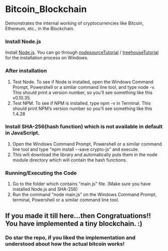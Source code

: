 # Bitcoin_Blockchain
Demonstrates the internal working of cryptocurrencies like Bitcoin, Ethereum, etc., in the Blockchain.

### Install Node.js

Install [Node.js](https://nodejs.org/). You can go through [nodesourceTutorial](http://nodesource.com/blog/installing-nodejs-tutorial-windows/) / [treehouseTutorial](http://blog.teamtreehouse.com/install-node-js-npm-windows) for the installation process on Windows.


### After installation

1) Test Node. To see if Node is installed, open the Windows Command Prompt, Powershell or a similar command line tool, and type node -v. This should print a version number, so you’ll see something like this v0.10.35.
2) Test NPM. To see if NPM is installed, type npm -v in Terminal. This should print NPM’s version number so you’ll see something like this 1.4.28

### Install SHA-256(hash function) which is not available in default in JavaScript.

1) Open the Windows Command Prompt, Powershell or a similar command line tool and type "npm install --save crypto-js" and execute.
2) This will download the library and automatically puts them in the node module directory which will contain the hash functions.

### Running/Executing the Code 
1) Go to the folder which contains "main.js" file. (Make sure you have installed Node.js and SHA-256)
2) Run the command "node main.js" on the Windows Command Prompt, terminal, Powershell or a similar command line tool.

## If you made it till here...then Congratuations!! You have implemented a tiny blockchain. :)

### Do star the repo, if you liked the implementation and understood about how the actual bitcoin works! 






 
